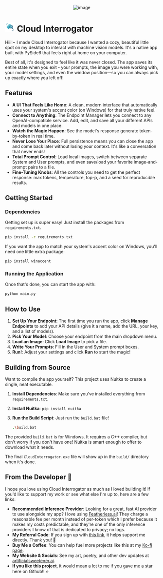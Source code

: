 <p align="center"><img width="895" height="1024" alt="image" src="https://github.com/user-attachments/assets/dc7c59f4-8d1b-432b-8a01-4aa14b84b53d" /></p>

# <img src="icon.png" alt="Cloud Interrogator Logo" width="32"> Cloud Interrogator

Hiii!~ I made Cloud Interrogator because I wanted a cozy, beautiful little spot on my desktop to interact with machine vision models. It's a native app built with PySide6 that feels right at home on your computer.

Best of all, it's designed to feel like it was never closed. The app saves its entire state when you exit - your prompts, the image you were working with, your model settings, and even the window position—so you can always pick up exactly where you left off!

## Features

- **A UI That Feels Like Home**: A clean, modern interface that automatically uses your system's accent color (on Windows) for that truly native feel.
- **Connect to Anything**: The Endpoint Manager lets you connect to any OpenAI-compatible service. Add, edit, and save all your different APIs and models in one place.
- **Watch the Magic Happen**: See the model's response generate token-by-token in real time.
- **Never Lose Your Place**: Full persistence means you can close the app and come back later without losing your context. It's like a conversation that never ends!
- **Total Prompt Control**: Load local images, switch between separate System and User prompts, and even save/load your favorite image-and-prompt pairs to a file.
- **Fine-Tuning Knobs**: All the controls you need to get the perfect response: max tokens, temperature, top-p, and a seed for reproducible results.

## Getting Started

### Dependencies

Getting set up is super easy! Just install the packages from `requirements.txt`.

```bash
pip install -r requirements.txt
```

If you want the app to match your system's accent color on Windows, you'll need one little extra package:

```bash
pip install winaccent
```

### Running the Application

Once that's done, you can start the app with:

```bash
python main.py
```

## How to Use

1.  **Set Up Your Endpoint**: The first time you run the app, click **Manage Endpoints** to add your API details (give it a name, add the URL, your key, and a list of models).
2.  **Pick Your Model**: Choose your endpoint from the main dropdown menu.
3.  **Load an Image**: Click **Load Image** to pick a file.
4.  **Write Your Prompts**: Fill in the User and System prompt boxes.
5.  **Run!**: Adjust your settings and click **Run** to start the magic!

## Building from Source

Want to compile the app yourself? This project uses Nuitka to create a single, neat executable.

1.  **Install Dependencies**: Make sure you've installed everything from `requirements.txt`.
2.  **Install Nuitka**: `pip install nuitka`
3.  **Run the Build Script**: Just run the `build.bat` file!

    ```bash
    .\build.bat
    ```

The provided `build.bat` is for Windows. It requires a C++ compiler, but don't worry if you don't have one! Nuitka is smart enough to offer to download what it needs.

The final `CloudInterrogator.exe` file will show up in the `build/` directory when it's done.

## From the Developer 💖

I hope you love using Cloud Interrogator as much as I loved building it! If you'd like to support my work or see what else I'm up to, here are a few links:

- **Recommended Inference Provider**: Looking for a great, fast AI provider to use alongside my app? I love using [Featherless.ai](https://featherless.ai/)! They charge a reasonable fee per month instead of per-token which I prefer because it makes my costs predictable, and they're one of the only inference providers I know of that is dedicated to privacy; no logs.
- **My Referral Code**: If you sign up with [this link](https://featherless.ai/register?referrer=4Z0BCRPO), it helps support me directly. Thank you! 🥰
- **Buy Me a Coffee**: You can help fuel more projects like this at my [Ko-fi page](https://ko-fi.com/artificial_sweetener).
- **My Website & Socials**: See my art, poetry, and other dev updates at [artificialsweetener.ai](https://artificialsweetener.ai).
- **If you like this project**, it would mean a lot to me if you gave me a star here on Github!! ⭐

